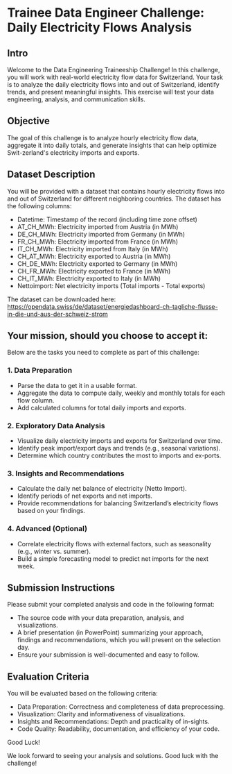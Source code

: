 # Trainee Data Engineer Challenge: Daily Electricity Flows Analysis

## Intro

Welcome to the Data Engineering Traineeship Challenge! In this challenge,
you will work with real-world electricity flow data for Switzerland.
Your task is to analyze the daily electricity flows into and out of Switzerland,
identify trends, and present meaningful insights.
This exercise will test your data engineering, analysis, and communication skills.

## Objective

The goal of this challenge is to analyze hourly electricity flow data, aggregate it into daily totals,
and generate insights that can help optimize Swit-zerland's electricity imports and exports.

## Dataset Description

You will be provided with a dataset that contains hourly electricity flows into and out of
Switzerland for different neighboring countries. The dataset has the following columns:

* Datetime: Timestamp of the record (including time zone offset)
* AT_CH_MWh: Electricity imported from Austria (in MWh)
* DE_CH_MWh: Electricity imported from Germany (in MWh)
* FR_CH_MWh: Electricity imported from France (in MWh)
* IT_CH_MWh: Electricity imported from Italy (in MWh)
* CH_AT_MWh: Electricity exported to Austria (in MWh)
* CH_DE_MWh: Electricity exported to Germany (in MWh)
* CH_FR_MWh: Electricity exported to France (in MWh)
* CH_IT_MWh: Electricity exported to Italy (in MWh)
* Nettoimport: Net electricity imports (Total imports - Total exports)

The dataset can be downloaded here:
https://opendata.swiss/de/dataset/energiedashboard-ch-tagliche-flusse-in-die-und-aus-der-schweiz-strom

## Your mission, should you choose to accept it:

Below are the tasks you need to complete as part of this challenge:

### 1. Data Preparation

* Parse the data to get it in a usable format.
* Aggregate the data to compute daily, weekly and monthly totals for each flow column.
* Add calculated columns for total daily imports and exports.

### 2. Exploratory Data Analysis

* Visualize daily electricity imports and exports for Switzerland over time.
* Identify peak import/export days and trends (e.g., seasonal variations).
* Determine which country contributes the most to imports and ex-ports.

### 3. Insights and Recommendations

* Calculate the daily net balance of electricity (Netto Import).
* Identify periods of net exports and net imports.
* Provide recommendations for balancing Switzerland’s electricity flows based on your findings.

### 4. Advanced (Optional)

* Correlate electricity flows with external factors, such as seasonality (e.g., winter vs. summer).
* Build a simple forecasting model to predict net imports for the next week.

## Submission Instructions

Please submit your completed analysis and code in the following format:

* The source code with your data preparation, analysis, and visualizations.
* A brief presentation (in PowerPoint) summarizing your approach, findings and recommendations,
  which you will present on the selection day.
* Ensure your submission is well-documented and easy to follow.

## Evaluation Criteria

You will be evaluated based on the following criteria:

* Data Preparation: Correctness and completeness of data preprocessing.
* Visualization: Clarity and informativeness of visualizations.
* Insights and Recommendations: Depth and practicality of in-sights.
* Code Quality: Readability, documentation, and efficiency of your code.

Good Luck!

We look forward to seeing your analysis and solutions. Good luck with the challenge!
